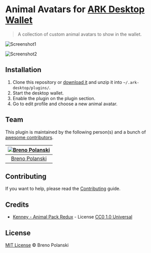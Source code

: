# Animal Avatars for [ARK Desktop Wallet](https://ark.io/wallet)

> A collection of custom animal avatars to show in the wallet.

![Screenshot1](./screenshot1.png)

![Screenshot2](./screenshot2.png)

## Installation

1. Clone this repository or [download it](https://github.com/brenopolanski/animal-avatars-ark-wallet/archive/master.zip) and unzip it into `~/.ark-desktop/plugins/`.
2. Start the desktop wallet.
3. Enable the plugin on the plugin section.
4. Go to edit profile and choose a new animal avatar.

## Team

This plugin is maintained by the following person(s) and a bunch of [awesome contributors](https://github.com/brenopolanski/animal-avatars-ark-wallet/graphs/contributors).

| [![Breno Polanski](https://avatars0.githubusercontent.com/u/1894191?s=70&v=4)](https://github.com/brenopolanski)
| :---: |
| [Breno Polanski](https://github.com/brenopolanski) |

## Contributing

If you want to help, please read the [Contributing](./CONTRIBUTING.md) guide.

## Credits

- [Kenney - Animal Pack Redux](https://kenney.nl/assets/animal-pack-redux) - License [CC0 1.0 Universal](https://creativecommons.org/publicdomain/zero/1.0/)

## License

[MIT License](https://brenopolanski.mit-license.org/) © Breno Polanski
